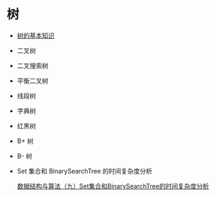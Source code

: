 # 树

* [树的基本知识](https://github.com/ZhangMiao147/android_learning_notes/blob/master/DataStructure/数据结构/树/树的基本知识.md)

* 二叉树

* 二叉搜索树

* 平衡二叉树

* 线段树

* 字典树

* 红黑树

* B+ 树

* B- 树

* Set 集合和 BinarySearchTree 的时间复杂度分析

  [数据结构与算法（九）Set集合和BinarySearchTree的时间复杂度分析](https://blog.csdn.net/johnny901114/article/details/80628876)

